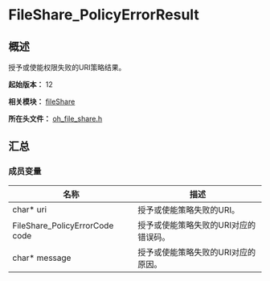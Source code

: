 # FileShare_PolicyErrorResult

## 概述

授予或使能权限失败的URI策略结果。

**起始版本：** 12

**相关模块：** [fileShare](capi-fileshare.md)

**所在头文件：** [oh_file_share.h](capi-oh-file-share-h.md)

## 汇总

### 成员变量

| 名称 | 描述 |
| -- | -- |
| char* uri | 授予或使能策略失败的URI。 |
| FileShare_PolicyErrorCode code | 授予或使能策略失败的URI对应的错误码。 |
| char* message | 授予或使能策略失败的URI对应的原因。 |


